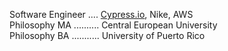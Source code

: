 Software Engineer .... [Cypress.io](https://cypress.io), Nike, AWS <br />
Philosophy MA .......... Central European University <br />
Philosophy BA ........... University of Puerto Rico
